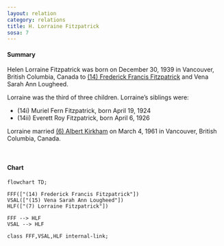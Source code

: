 ```yaml
---
layout: relation
category: relations
title: H. Lorraine Fitzpatrick
sosa: 7
---
```


#### Summary

Helen Lorraine Fitzpatrick was born on December 30, 1939 in Vancouver, British Columbia, Canada to [(14) Frederick Francis Fitzpatrick](/14-frederick-francis-fitzpatrick/) and Vena Sarah Ann Lougheed.

Lorraine was the third of three children. Lorraine’s siblings were:

* (14i) Muriel Fern Fitzpatrick, born April 19, 1924
* (14ii) Everett Roy Fitzpatrick, born April 6, 1926

Lorraine married [(6) Albert Kirkham](/6-albert-kirkham/) on March 4, 1961 in Vancouver, British Columbia, Canada.

<br>

#### Chart

```mermaid
flowchart TD;

FFF(["(14) Frederick Francis Fitzpatrick"])
VSAL(["(15) Vena Sarah Ann Lougheed"])
HLF(["(7) Lorraine Fitzpatrick"])

FFF --> HLF
VSAL --> HLF

class FFF,VSAL,HLF internal-link;

```
